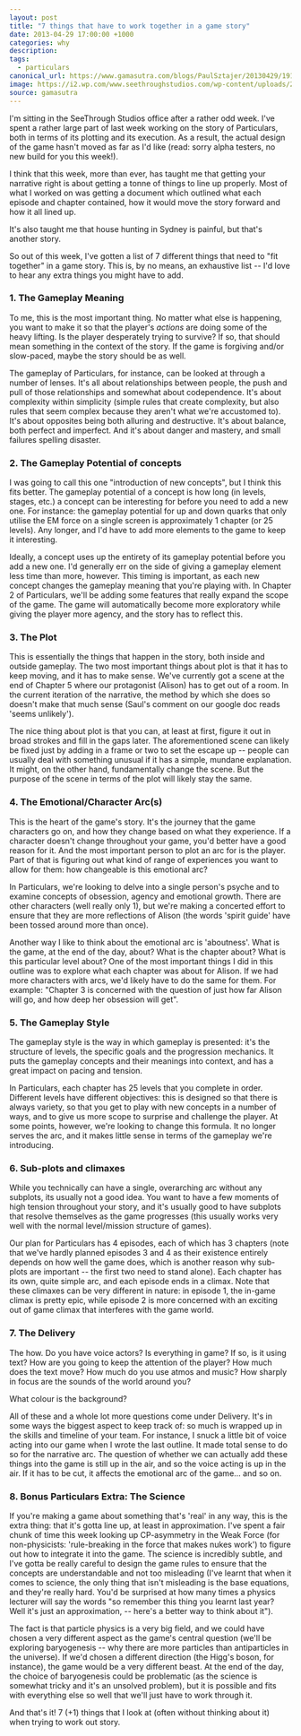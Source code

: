 ```yaml
---
layout: post
title: "7 things that have to work together in a game story"
date: 2013-04-29 17:00:00 +1000
categories: why
description:
tags:
  - particulars
canonical_url: https://www.gamasutra.com/blogs/PaulSztajer/20130429/191393/7_things_that_have_to_work_together_in_a_game_story.php
image: https://i2.wp.com/www.seethroughstudios.com/wp-content/uploads/2013/03/Panel-6-7_final.jpg?resize=222%2C300
source: gamasutra
---
```

I'm sitting in the SeeThrough Studios office after a rather odd week. I've spent a rather large part of last week working on the story of Particulars, both in terms of its plotting and its execution. As a result, the actual design of the game hasn't moved as far as I'd like (read: sorry alpha testers, no new build for you this week!).

I think that this week, more than ever, has taught me that getting your narrative right is about getting a tonne of things to line up properly. Most of what I worked on was getting a document which outlined what each episode and chapter contained, how it would move the story forward and how it all lined up.

It's also taught me that house hunting in Sydney is painful, but that's another story.

So out of this week, I've gotten a list of 7 different things that need to "fit together" in a game story. This is, by no means, an exhaustive list -- I'd love to hear any extra things you might have to add.

### 1\. The Gameplay Meaning

To me, this is the most important thing. No matter what else is happening, you want to make it so that the player's *actions* are doing some of the heavy lifting. Is the player desperately trying to survive? If so, that should mean something in the context of the story. If the game is forgiving and/or slow-paced, maybe the story should be as well.

The gameplay of Particulars, for instance, can be looked at through a number of lenses. It's all about relationships between people, the push and pull of those relationships and somewhat about codependence. It's about complexity within simplicity (simple rules that create complexity, but also rules that seem complex because they aren't what we're accustomed to). It's about opposites being both alluring and destructive. It's about balance, both perfect and imperfect. And it's about danger and mastery, and small failures spelling disaster.

### 2\. The Gameplay Potential of concepts

I was going to call this one "introduction of new concepts", but I think this fits better. The gameplay potential of a concept is how long (in levels, stages, etc.) a concept can be interesting for before you need to add a new one. For instance: the gameplay potential for up and down quarks that only utilise the EM force on a single screen is approximately 1 chapter (or 25 levels). Any longer, and I'd have to add more elements to the game to keep it interesting.

Ideally, a concept uses up the entirety of its gameplay potential before you add a new one. I'd generally err on the side of giving a gameplay element less time than more, however. This timing is important, as each new concept changes the gameplay meaning that you're playing with. In Chapter 2 of Particulars, we'll be adding some features that really expand the scope of the game. The game will automatically become more exploratory while giving the player more agency, and the story has to reflect this.

### 3\. The Plot

This is essentially the things that happen in the story, both inside and outside gameplay. The two most important things about plot is that it has to keep moving, and it has to make sense. We've currently got a scene at the end of Chapter 5 where our protagonist (Alison) has to get out of a room. In the current iteration of the narrative, the method by which she does so doesn't make that much sense (Saul's comment on our google doc reads 'seems unlikely').

The nice thing about plot is that you can, at least at first, figure it out in broad strokes and fill in the gaps later. The aforementioned scene can likely be fixed just by adding in a frame or two to set the escape up -- people can usually deal with something unusual if it has a simple, mundane explanation. It might, on the other hand, fundamentally change the scene. But the purpose of the scene in terms of the plot will likely stay the same.

### 4\. The Emotional/Character Arc(s)

This is the heart of the game's story. It's the journey that the game characters go on, and how they change based on what they experience. If a character doesn't change throughout your game, you'd better have a good reason for it. And the most important person to plot an arc for is the player. Part of that is figuring out what kind of range of experiences you want to allow for them: how changeable is this emotional arc?

In Particulars, we're looking to delve into a single person's psyche and to examine concepts of obsession, agency and emotional growth. There are other characters (well really only 1), but we're making a concerted effort to ensure that they are more reflections of Alison (the words 'spirit guide' have been tossed around more than once).

Another way I like to think about the emotional arc is 'aboutness'. What is the game, at the end of the day, about? What is the chapter about? What is this particular level about? One of the most important things I did in this outline was to explore what each chapter was about for Alison. If we had more characters with arcs, we'd likely have to do the same for them. For example: "Chapter 3 is concerned with the question of just how far Alison will go, and how deep her obsession will get".

### 5\. The Gameplay Style

The gameplay style is the way in which gameplay is presented: it's the structure of levels, the specific goals and the progression mechanics. It puts the gameplay concepts and their meanings into context, and has a great impact on pacing and tension.

In Particulars, each chapter has 25 levels that you complete in order. Different levels have different objectives: this is designed so that there is always variety, so that you get to play with new concepts in a number of ways, and to give us more scope to surprise and challenge the player. At some points, however, we're looking to change this formula. It no longer serves the arc, and it makes little sense in terms of the gameplay we're introducing.

### 6\. Sub-plots and climaxes

While you technically can have a single, overarching arc without any subplots, its usually not a good idea. You want to have a few moments of high tension throughout your story, and it's usually good to have subplots that resolve themselves as the game progresses (this usually works very well with the normal level/mission structure of games).

Our plan for Particulars has 4 episodes, each of which has 3 chapters (note that we've hardly planned episodes 3 and 4 as their existence entirely depends on how well the game does, which is another reason why sub-plots are important -- the first two need to stand alone). Each chapter has its own, quite simple arc, and each episode ends in a climax. Note that these climaxes can be very different in nature: in episode 1, the in-game climax is pretty epic, while episode 2 is more concerned with an exciting out of game climax that interferes with the game world.

### 7\. The Delivery

The how. Do you have voice actors? Is everything in game? If so, is it using text? How are you going to keep the attention of the player? How much does the text move? How much do you use atmos and music? How sharply in focus are the sounds of the world around you?

What colour is the background?

All of these and a whole lot more questions come under Delivery. It's in some ways the biggest aspect to keep track of: so much is wrapped up in the skills and timeline of your team. For instance, I snuck a little bit of voice acting into our game when I wrote the last outline. It made total sense to do so for the narrative arc. The question of whether we can actually add these things into the game is still up in the air, and so the voice acting is up in the air. If it has to be cut, it affects the emotional arc of the game... and so on.

### 8\. Bonus Particulars Extra: The Science

If you're making a game about something that's 'real' in any way, this is the extra thing: that it's gotta line up, at least in approximation. I've spent a fair chunk of time this week looking up CP-asymmetry in the Weak Force (for non-physicists: 'rule-breaking in the force that makes nukes work') to figure out how to integrate it into the game. The science is incredibly subtle, and I've gotta be really careful to design the game rules to ensure that the concepts are understandable and not too misleading (I've learnt that when it comes to science, the only thing that isn't misleading is the base equations, and they're really hard. You'd be surprised at how many times a physics lecturer will say the words "so remember this thing you learnt last year? Well it's just an approximation, -- here's a better way to think about it").

The fact is that particle physics is a very big field, and we could have chosen a very different aspect as the game's central question (we'll be exploring baryogenesis -- why there are more particles than antiparticles in the universe). If we'd chosen a different direction (the Higg's boson, for instance), the game would be a very different beast. At the end of the day, the choice of baryogenesis could be problematic (as the science is somewhat tricky and it's an unsolved problem), but it is possible and fits with everything else so well that we'll just have to work through it.

And that's it! 7 (+1) things that I look at (often without thinking about it) when trying to work out story.
